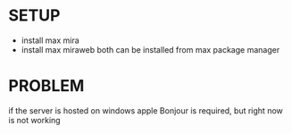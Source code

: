 # SETUP

- install max mira
- install max miraweb 
both can be installed from max package manager

# PROBLEM

if the server is hosted on windows apple Bonjour is required, but right now is not working
